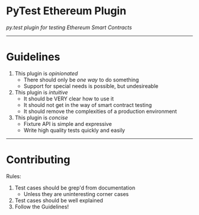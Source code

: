 # PyTest Ethereum Plugin
*py.test plugin for testing Ethereum Smart Contracts*

---

# Guidelines

1. This plugin is *opinionated*
    * There should only be *one way* to do something
    * Support for special needs is possible, but undesireable
2. This plugin is *intuitive*
    * It should be VERY clear how to use it
    * It should not get in the way of smart contract testing
    * It should remove the complexities of a production environment
3. This plugin is *concise*
    * Fixture API is simple and expressive
    * Write high quality tests quickly and easily

---

# Contributing

Rules:
1. Test cases should be grep'd from documentation
    * Unless they are uninteresting corner cases
2. Test cases should be well explained
3. Follow the Guidelines!
